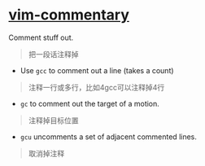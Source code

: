 # [vim-commentary](https://github.com/tpope/vim-commentary)
Comment stuff out.  
> 把一段话注释掉

* Use `gcc` to comment out a line (takes a count)  
> 注释一行或多行，比如4gcc可以注释掉4行  

* `gc` to comment out the target of a motion.  
> 注释掉目标位置  

* `gcu` uncomments a set of adjacent commented lines.  
> 取消掉注释  
